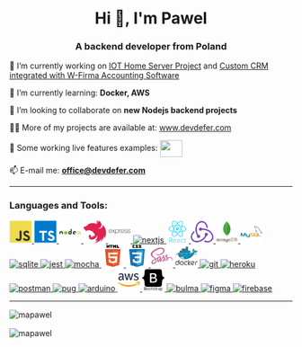 <h1 align="center">Hi 👋, I'm Pawel</h1>
<h3 align="center">A backend developer from Poland</h3>

🔭 I’m currently working on [IOT Home Server Project](https://github.com/mapawel/home-iot-server) and [Custom CRM integrated with W-Firma Accounting Software](https://github.com/mapawel/w-firma-integration)

🌱 I’m currently learning: **Docker, AWS**

👯 I’m looking to collaborate on **new Nodejs backend projects**

👨‍💻 More of my projects are available at: www.devdefer.com

:movie_camera: Some working live features examples: <a href="https://www.youtube.com/@devdeferdevelopment-connec9393" target="blank"><img align="center" src="https://cdn.jsdelivr.net/npm/simple-icons@3.0.1/icons/youtube.svg" alt="" height="30" width="40" /></a>

📫 E-mail me: **office@devdefer.com**

---

<h3 align="left">Languages and Tools:</h3>
  <p align="left"> <a href="https://developer.mozilla.org/en-US/docs/Web/JavaScript" target="_blank" rel="noreferrer" > <img  src="https://raw.githubusercontent.com/devicons/devicon/master/icons/javascript/javascript-original.svg"  alt="javascript"  width="40"  height="40" /> </a> <a href="https://www.typescriptlang.org/" target="_blank" rel="noreferrer"> <img  src="https://raw.githubusercontent.com/devicons/devicon/master/icons/typescript/typescript-original.svg"  alt="typescript"  width="40"  height="40" /> </a> <a href="https://nodejs.org" target="_blank" rel="noreferrer"> <img  src="https://raw.githubusercontent.com/devicons/devicon/master/icons/nodejs/nodejs-original-wordmark.svg"  alt="nodejs"  width="40"  height="40" /> </a> <a href="https://nestjs.com/" target="_blank" rel="noreferrer"> <img  src="https://raw.githubusercontent.com/devicons/devicon/master/icons/nestjs/nestjs-plain.svg"  alt="nestjs"  width="40"  height="40" /> </a> <a href="https://expressjs.com" target="_blank" rel="noreferrer"> <img  src="https://raw.githubusercontent.com/devicons/devicon/master/icons/express/express-original-wordmark.svg"  alt="express"  width="40"  height="40" /> </a> <a href="https://nextjs.org/" target="_blank" rel="noreferrer"> <img  src="https://cdn.worldvectorlogo.com/logos/nextjs-2.svg"  alt="nextjs"  width="40"  height="40" /> </a> <a href="https://reactjs.org/" target="_blank" rel="noreferrer"> <img  src="https://raw.githubusercontent.com/devicons/devicon/master/icons/react/react-original-wordmark.svg"  alt="react"  width="40"  height="40" /> </a> <a href="https://redux.js.org" target="_blank" rel="noreferrer"> <img  src="https://raw.githubusercontent.com/devicons/devicon/master/icons/redux/redux-original.svg"  alt="redux"  width="40"  height="40" /> </a> <a href="https://www.mongodb.com/" target="_blank" rel="noreferrer"> <img  src="https://raw.githubusercontent.com/devicons/devicon/master/icons/mongodb/mongodb-original-wordmark.svg"  alt="mongodb"  width="40"  height="40" /> </a> <a href="https://www.mysql.com/" target="_blank" rel="noreferrer"> <img  src="https://raw.githubusercontent.com/devicons/devicon/master/icons/mysql/mysql-original-wordmark.svg"  alt="mysql"  width="40"  height="40" /> </a> <a href="https://www.sqlite.org/" target="_blank" rel="noreferrer"> <img  src="https://www.vectorlogo.zone/logos/sqlite/sqlite-icon.svg"  alt="sqlite"  width="40"  height="40" /> </a> <a href="https://jestjs.io" target="_blank" rel="noreferrer"> <img  src="https://www.vectorlogo.zone/logos/jestjsio/jestjsio-icon.svg"  alt="jest"  width="40"  height="40" /> </a> <a href="https://mochajs.org" target="_blank" rel="noreferrer"> <img
  src="https://www.vectorlogo.zone/logos/mochajs/mochajs-icon.svg"  alt="mocha"  width="40"  height="40" /> </a> <a href="https://www.w3.org/html/" target="_blank" rel="noreferrer"> <img  src="https://raw.githubusercontent.com/devicons/devicon/master/icons/html5/html5-original-wordmark.svg"  alt="html5"  width="40"  height="40" /> </a> <a href="https://www.w3schools.com/css/" target="_blank" rel="noreferrer"> <img  src="https://raw.githubusercontent.com/devicons/devicon/master/icons/css3/css3-original-wordmark.svg"  alt="css3"  width="40"  height="40" /> </a> <a href="https://sass-lang.com" target="_blank" rel="noreferrer"> <img  src="https://raw.githubusercontent.com/devicons/devicon/master/icons/sass/sass-original.svg"  alt="sass"  width="40"  height="40" /> </a> <a href="https://www.docker.com/" target="_blank" rel="noreferrer"> <img  src="https://raw.githubusercontent.com/devicons/devicon/master/icons/docker/docker-original-wordmark.svg"  alt="docker"  width="40"  height="40" />
 </a> <a href="https://git-scm.com/" target="_blank" rel="noreferrer"> <img  src="https://www.vectorlogo.zone/logos/git-scm/git-scm-icon.svg"  alt="git"  width="40"  height="40" /> </a> <a href="https://heroku.com" target="_blank" rel="noreferrer"> <img  src="https://www.vectorlogo.zone/logos/heroku/heroku-icon.svg"  alt="heroku"  width="40"  height="40" /> </a> <a href="https://postman.com" target="_blank" rel="noreferrer"> <img  src="https://www.vectorlogo.zone/logos/getpostman/getpostman-icon.svg"  alt="postman"  width="40"  height="40" /> </a> <a href="https://pugjs.org" target="_blank" rel="noreferrer"> <img  src="https://cdn.worldvectorlogo.com/logos/pug.svg"  alt="pug"  width="40"  height="40" /> </a> <a href="https://www.arduino.cc/" target="_blank" rel="noreferrer"> <img  src="https://cdn.worldvectorlogo.com/logos/arduino-1.svg"  alt="arduino"  width="40"  height="40" /> </a> <a href="https://aws.amazon.com" target="_blank" rel="noreferrer"> <img  src="https://raw.githubusercontent.com/devicons/devicon/master/icons/amazonwebservices/amazonwebservices-original-wordmark.svg"  alt="aws"  width="40"  height="40" /> </a> <a href="https://getbootstrap.com" target="_blank" rel="noreferrer"> <img  src="https://raw.githubusercontent.com/devicons/devicon/master/icons/bootstrap/bootstrap-plain-wordmark.svg"  alt="bootstrap"  width="40"  height="40" /> </a> <a href="https://bulma.io/" target="_blank" rel="noreferrer"> <img  src="https://raw.githubusercontent.com/gilbarbara/logos/804dc257b59e144eaca5bc6ffd16949752c6f789/logos/bulma.svg"  alt="bulma"  width="40"  height="40" /> </a> <a href="https://www.figma.com/" target="_blank" rel="noreferrer"> <img  src="https://www.vectorlogo.zone/logos/figma/figma-icon.svg"  alt="figma"  width="40"  height="40" /> </a> <a href="https://firebase.google.com/" target="_blank" rel="noreferrer"> <img  src="https://www.vectorlogo.zone/logos/firebase/firebase-icon.svg"  alt="firebase"  width="40"  height="40" /> </a>
 </p>

---

<p><img align="center" src="https://github-readme-stats.vercel.app/api/top-langs?username=mapawel&show_icons=true&theme=dark&locale=en&layout=compact" alt="mapawel" /></p>

<p><img align="center" src="https://github-readme-streak-stats.herokuapp.com/?user=mapawel&theme=dark" alt="mapawel" /></p>
